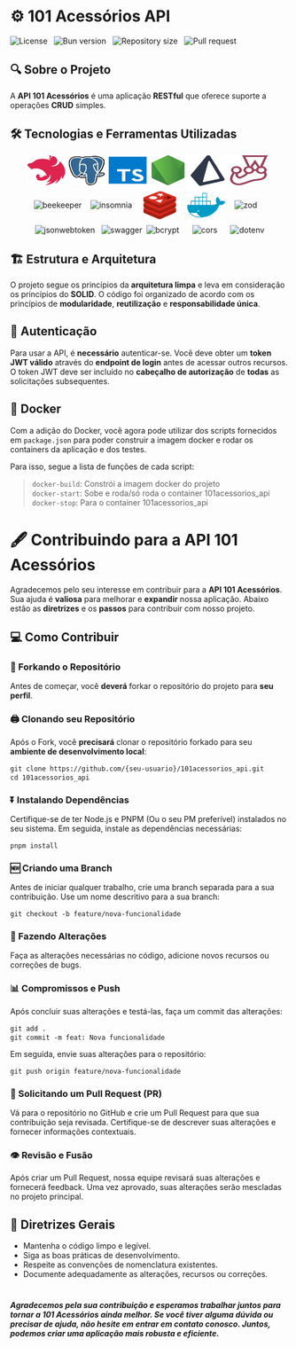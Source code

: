 # ⚙️ 101 Acessórios API

![License](https://img.shields.io/static/v1?label=license&message=MIT&color=orange) &nbsp;
![Bun version](https://img.shields.io/static/v1?label=bun&message=v1.0.26&color=yellow) &nbsp;
![Repository size](https://img.shields.io/github/repo-size/bush1D3v/101acessorios_api?color=green) &nbsp;
![Pull request](https://img.shields.io/static/v1?label=PR&message=welcome&color=blue)

## 🔍 Sobre o Projeto

A **API 101 Acessórios** é uma aplicação **RESTful** que oferece suporte a operações **CRUD** simples.

## 🛠️ Tecnologias e Ferramentas Utilizadas

<div align='center'>
    <img align='center' height='54' width='68' title='Nestjs' alt='nestjs' src='https://github.com/devicons/devicon/blob/master/icons/nestjs/nestjs-original.svg' />
    <img align='center' height='55' width='70' title='PostgreSQL' alt='postgresql' src='https://github.com/devicons/devicon/blob/master/icons/postgresql/postgresql-original.svg' />
    <img align='center' height='50' width='70' title='TypeScript' alt='typescript' src='https://github.com/devicons/devicon/blob/master/icons/typescript/typescript-original.svg' />
    <img align='center' height='54' width='68' title='Node.js' alt='nodejs' src='https://github.com/devicons/devicon/blob/master/icons/nodejs/nodejs-original.svg' /><img align='center' height='55' width='75' title='Prisma' alt='prisma' src='https://github.com/devicons/devicon/blob/master/icons/prisma/prisma-original.svg' />
    <img align='center' height='54' width='68' title='Jest' alt='jest' src='https://github.com/devicons/devicon/blob/master/icons/jest/jest-plain.svg' /> &nbsp;
    <img align='center' height='53' width='49' title='Beekeeper' alt='beekeeper' src='https://github.com/bush1D3v/my_portfolio/assets/133554156/0d5b4b55-546c-4bc0-a25c-dfc9116fe993' /> &nbsp;&nbsp;
    <img align='center' height='50' width='50' title='Insomnia' alt='insomnia' src='https://github.com/bush1D3v/my_portfolio/assets/133554156/75a3fffd-792e-4250-8ef5-2abb615e38a0' /> &nbsp;&nbsp;&nbsp;
    <img align='center' height='60' width='60' title='Redis' alt='redis' src='https://github.com/devicons/devicon/blob/master/icons/redis/redis-original.svg' /> &nbsp;&nbsp;&nbsp;
    <img align='center' height='70' width='70' title='Docker' alt='docker' src='https://github.com/devicons/devicon/blob/master/icons/docker/docker-plain.svg' /> &nbsp;&nbsp;
    <img align='center' height='49' width='59' title='Zod' alt='zod' src='https://github.com/bush1D3v/tsbank_front/assets/133554156/5a769805-23e2-4f8b-904d-034b25a982a6' /> &nbsp; &nbsp;
    <img align='center' height='53' width='55' title='JsonWebToken' alt='jsonwebtoken' src='https://github.com/bush1D3v/solid_rest_api/assets/133554156/d23ffb9d-aedc-4d68-9209-7268d7f41ce6' /> &nbsp;
    <img align='center' height='60' width='70' title='Swagger' alt='swagger' src='https://github.com/bush1D3v/tsbank_api/assets/133554156/6739401f-d03b-47f8-b01f-88da2a9075d1' />&nbsp;
    <img align='center' height='48' width='48' title='Bcrypt' alt='bcrypt' src='https://github.com/bush1D3v/solid_rest_api/assets/133554156/5863bac1-a591-4776-82a4-f427681934be' /> &nbsp;&nbsp;&nbsp;&nbsp;
    <img align='center' height='50' width='70' title='Cors' alt='cors' src='https://github.com/bush1D3v/tsbank_api/assets/133554156/f4aeef17-72c3-4b37-a45b-ee149f5b954d' /> &nbsp;&nbsp;&nbsp;&nbsp;
    <img align='center' height='49' width='49' title='Dotenv' alt='dotenv' src='https://github.com/bush1D3v/my_portfolio/assets/133554156/432ec521-c94a-4f24-964e-f62658d04581' />
</div>

## 🏗 Estrutura e Arquitetura

O projeto segue os princípios da **arquitetura limpa** e leva em consideração os princípios do **SOLID**. O código foi organizado de acordo com os princípios de **modularidade**, **reutilização** e **responsabilidade única**.

## 🔏 Autenticação

Para usar a API, é **necessário** autenticar-se. Você deve obter um **token JWT válido** através do **endpoint de login** antes de acessar outros recursos. O token JWT deve ser incluído no **cabeçalho de autorização** de **todas** as solicitações subsequentes.

## 🐳 Docker

Com a adição do Docker, você agora pode utilizar dos scripts fornecidos em `package.json` para poder construir a imagem docker e rodar os containers da aplicação e dos testes.

Para isso, segue a lista de funções de cada script:

> `docker-build`: Constrói a imagem docker do projeto <br> `docker-start`: Sobe e roda/só roda o container 101acessorios_api <br> `docker-stop`: Para o container 101acessorios_api

# 🖋️ Contribuindo para a API 101 Acessórios

Agradecemos pelo seu interesse em contribuir para a **API 101 Acessórios**. Sua ajuda é **valiosa** para melhorar e **expandir** nossa aplicação. Abaixo estão as **diretrizes** e os **passos** para contribuir com nosso projeto.

## 💻 Como Contribuir

### 🌳 Forkando o Repositório

Antes de começar, você **deverá** forkar o repositório do projeto para **seu perfil**.

### 🖨 Clonando seu Repositório

Após o Fork, você **precisará** clonar o repositório forkado para seu **ambiente de desenvolvimento local**:

```
git clone https://github.com/{seu-usuario}/101acessorios_api.git
cd 101acessorios_api
```

### ⏬ Instalando Dependências

Certifique-se de ter Node.js e PNPM (Ou o seu PM preferível) instalados no seu sistema. Em seguida, instale as dependências necessárias:

```
pnpm install
```

### 🆕 Criando uma Branch

Antes de iniciar qualquer trabalho, crie uma branch separada para a sua contribuição. Use um nome descritivo para a sua branch:

```
git checkout -b feature/nova-funcionalidade
```

### 🔨 Fazendo Alterações

Faça as alterações necessárias no código, adicione novos recursos ou correções de bugs.

### 📊 Compromissos e Push

Após concluir suas alterações e testá-las, faça um commit das alterações:

```
git add .
git commit -m feat: Nova funcionalidade
```

Em seguida, envie suas alterações para o repositório:

```
git push origin feature/nova-funcionalidade
```

### 📨 Solicitando um Pull Request (PR)

Vá para o repositório no GitHub e crie um Pull Request para que sua contribuição seja revisada. Certifique-se de descrever suas alterações e fornecer informações contextuais.

### 👁 Revisão e Fusão

Após criar um Pull Request, nossa equipe revisará suas alterações e fornecerá feedback. Uma vez aprovado, suas alterações serão mescladas no projeto principal.

## 💼 Diretrizes Gerais

- Mantenha o código limpo e legível.
- Siga as boas práticas de desenvolvimento.
- Respeite as convenções de nomenclatura existentes.
- Documente adequadamente as alterações, recursos ou correções.

#

**_Agradecemos pela sua contribuição e esperamos trabalhar juntos para tornar a 101 Acessórios ainda melhor. Se você tiver alguma dúvida ou precisar de ajuda, não hesite em entrar em contato conosco. Juntos, podemos criar uma aplicação mais robusta e eficiente._**
